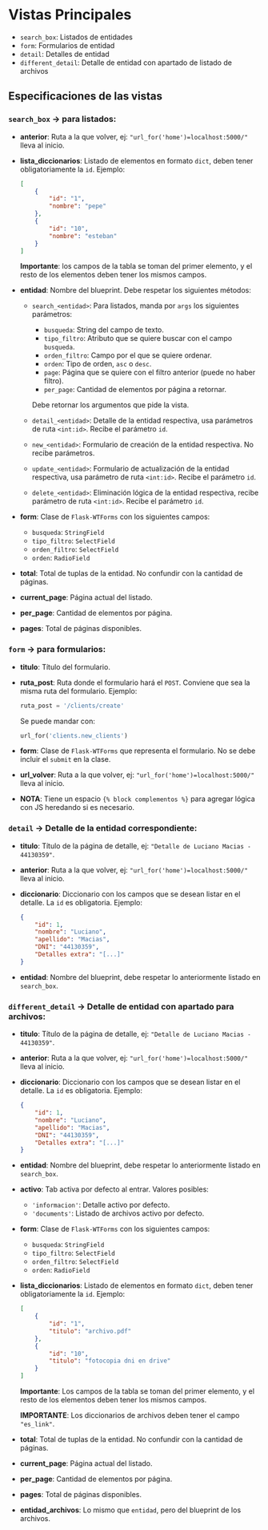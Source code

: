 # Vistas Principales
- `search_box`: Listados de entidades
- `form`: Formularios de entidad 
- `detail`: Detalles de entidad
- `different_detail`: Detalle de entidad con apartado de listado de archivos

## Especificaciones de las vistas

### `search_box` -> para listados:
- **anterior**: Ruta a la que volver, ej: `"url_for('home')=localhost:5000/"` lleva al inicio.

- **lista_diccionarios**: Listado de elementos en formato `dict`, deben tener obligatoriamente la `id`. Ejemplo:
    ```json
    [
        {   
            "id": "1",
            "nombre": "pepe"
        },
        {
            "id": "10",
            "nombre": "esteban"
        }
    ]
    ```
    **Importante**: los campos de la tabla se toman del primer elemento, y el resto de los elementos deben tener los mismos campos.

- **entidad**: Nombre del blueprint. Debe respetar los siguientes métodos:

    - `search_<entidad>`: Para listados, manda por `args` los siguientes parámetros:
        - `busqueda`: String del campo de texto.
        - `tipo_filtro`: Atributo que se quiere buscar con el campo `busqueda`.
        - `orden_filtro`: Campo por el que se quiere ordenar.
        - `orden`: Tipo de orden, `asc` o `desc`.
        - `page`: Página que se quiere con el filtro anterior (puede no haber filtro).
        - `per_page`: Cantidad de elementos por página a retornar.
        
        Debe retornar los argumentos que pide la vista.

    - `detail_<entidad>`: Detalle de la entidad respectiva, usa parámetros de ruta `<int:id>`. Recibe el parámetro `id`.
    
    - `new_<entidad>`: Formulario de creación de la entidad respectiva. No recibe parámetros.
    
    - `update_<entidad>`: Formulario de actualización de la entidad respectiva, usa parámetro de ruta `<int:id>`. Recibe el parámetro `id`.
    
    - `delete_<entidad>`: Eliminación lógica de la entidad respectiva, recibe parámetro de ruta `<int:id>`. Recibe el parámetro `id`.

- **form**: Clase de `Flask-WTForms` con los siguientes campos:
    - `busqueda`: `StringField`
    - `tipo_filtro`: `SelectField`
    - `orden_filtro`: `SelectField`
    - `orden`: `RadioField`

- **total**: Total de tuplas de la entidad. No confundir con la cantidad de páginas.

- **current_page**: Página actual del listado.

- **per_page**: Cantidad de elementos por página.

- **pages**: Total de páginas disponibles.

### `form` -> para formularios:
- **titulo**: Título del formulario.
  
- **ruta_post**: Ruta donde el formulario hará el `POST`. Conviene que sea la misma ruta del formulario. Ejemplo:
    ```python
    ruta_post = '/clients/create'
    ```
    Se puede mandar con:
    ```python
    url_for('clients.new_clients')
    ```

- **form**: Clase de `Flask-WTForms` que representa el formulario. No se debe incluir el `submit` en la clase.

- **url_volver**: Ruta a la que volver, ej: `"url_for('home')=localhost:5000/"` lleva al inicio.

- **NOTA**: Tiene un espacio `{% block complementos %}` para agregar lógica con JS heredando si es necesario.

### `detail` -> Detalle de la entidad correspondiente:
- **titulo**: Título de la página de detalle, ej: `"Detalle de Luciano Macias - 44130359"`.

- **anterior**: Ruta a la que volver, ej: `"url_for('home')=localhost:5000/"` lleva al inicio.

- **diccionario**: Diccionario con los campos que se desean listar en el detalle. La `id` es obligatoria. Ejemplo:
    ```json
    {
        "id": 1,
        "nombre": "Luciano",
        "apellido": "Macias",
        "DNI": "44130359",
        "Detalles extra": "[...]"
    }
    ```

- **entidad**: Nombre del blueprint, debe respetar lo anteriormente listado en `search_box`.

### `different_detail` -> Detalle de entidad con apartado para archivos:
- **titulo**: Título de la página de detalle, ej: `"Detalle de Luciano Macias - 44130359"`.

- **anterior**: Ruta a la que volver, ej: `"url_for('home')=localhost:5000/"` lleva al inicio.

- **diccionario**: Diccionario con los campos que se desean listar en el detalle. La `id` es obligatoria. Ejemplo:
    ```json
    {
        "id": 1,
        "nombre": "Luciano",
        "apellido": "Macias",
        "DNI": "44130359",
        "Detalles extra": "[...]"
    }
    ```

- **entidad**: Nombre del blueprint, debe respetar lo anteriormente listado en `search_box`.

- **activo**: Tab activa por defecto al entrar. Valores posibles:
    - `'informacion'`: Detalle activo por defecto.
    - `'documents'`: Listado de archivos activo por defecto.

- **form**: Clase de `Flask-WTForms` con los siguientes campos:
    - `busqueda`: `StringField`
    - `tipo_filtro`: `SelectField`
    - `orden_filtro`: `SelectField`
    - `orden`: `RadioField`

- **lista_diccionarios**: Listado de elementos en formato `dict`, deben tener obligatoriamente la `id`. Ejemplo:
    ```json
    [
        {   
            "id": "1",
            "titulo": "archivo.pdf"
        },
        {
            "id": "10",
            "titulo": "fotocopia dni en drive"
        }
    ]
    ```
    **Importante**: Los campos de la tabla se toman del primer elemento, y el resto de los elementos deben tener los mismos campos.
    
    **IMPORTANTE**: Los diccionarios de archivos deben tener el campo `"es_link"`.

- **total**: Total de tuplas de la entidad. No confundir con la cantidad de páginas.

- **current_page**: Página actual del listado.

- **per_page**: Cantidad de elementos por página.

- **pages**: Total de páginas disponibles.

- **entidad_archivos**: Lo mismo que `entidad`, pero del blueprint de los archivos.
